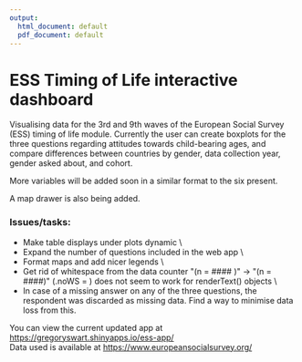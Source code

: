 ```yaml
---
output:
  html_document: default
  pdf_document: default
---
```

# ESS Timing of Life interactive dashboard

Visualising data for the 3rd and 9th waves of the European Social Survey (ESS) timing of life module. Currently the user can create boxplots for the three questions regarding attitudes towards child-bearing ages, and compare differences between countries by gender, data collection year, gender asked about, and cohort.

More variables will be added soon in a similar format to the six present.

A map drawer is also being added.

### Issues/tasks:

* Make table displays under plots dynamic \
* Expand the number of questions included in the web app \
* Format maps and add nicer legends \
* Get rid of whitespace from the data counter "(n = #### )" &#8594; "(n = ####)" (.noWS = ) does not seem to work for renderText() objects \
* In case of a missing answer on any of the three questions, the respondent was discarded as missing data. Find a way to minimise data loss from this. 

You can view the current updated app at https://gregoryswart.shinyapps.io/ess-app/ \
Data used is available at https://www.europeansocialsurvey.org/